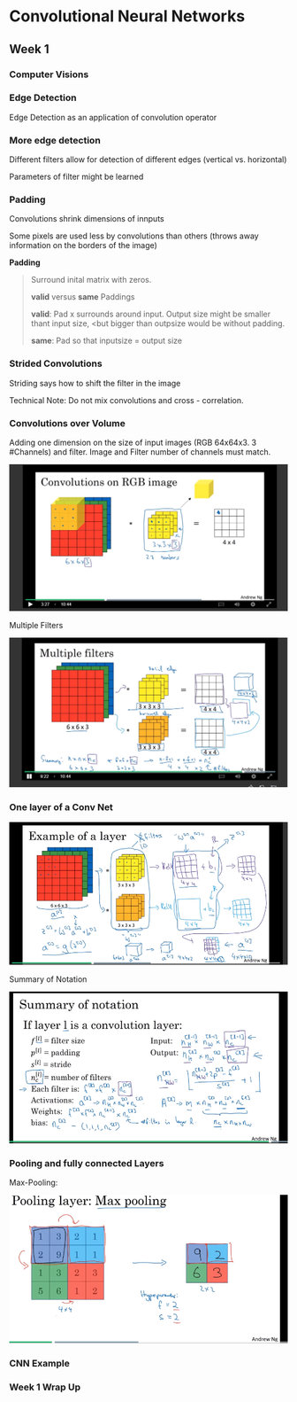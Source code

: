 

# Convolutional Neural Networks

## Week 1

### Computer Visions

### Edge Detection

Edge Detection as an application of convolution operator



### More edge detection

Different filters allow for detection of different edges (vertical vs. horizontal)

Parameters of filter might be learned

### Padding

Convolutions shrink dimensions of innputs

Some pixels are used less by convolutions than others (throws away information on the borders of the image)

__Padding__

>Surround inital matrix with zeros.
>
>__valid__ versus __same__ Paddings 
>
>__valid__: Pad x surrounds around input. Output size might be smaller thant input size, <but bigger than outpsize would be without padding.
>
>__same__: Pad so that inputsize = output size

### Strided Convolutions

Striding says how to shift the filter in the image

Technical Note: Do not mix convolutions and cross - correlation.

### Convolutions over Volume

Adding one dimension on the size of input images (RGB 64x64x3. 3 #Channels) and filter. Image and Filter number of channels must match.

![1531741096826](1531741096826.png)



Multiple Filters



![1531741380110](1531741380110.png)

### One layer of a Conv Net

![1531741710225](1531741710225.png)



Summary of Notation 

![1531742142550](1531742142550.png)



### Pooling and fully connected Layers

Max-Pooling:

![1531742729507](1531742729507.png)

### CNN Example



### Week 1 Wrap Up







